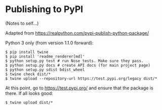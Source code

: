 # Publishing to PyPI

(Notes to self...)

Adapted from <https://realpython.com/pypi-publish-python-package/>

Python 3 only (from version 1.1.0 forward):

```
$ pip install twine
$ pip install 'readme_renderer[md]'
$ python setup.py test # run Nose tests. Make sure they pass.
$ python setup.py docs # create API docs (for main project page)
$ python setup.py sdist bdist_wheel
$ twine check dist/*
$ twine upload --repository-url https://test.pypi.org/legacy dist/*
```

At this point, go to <https://test.pypi.org/> and ensure that the package
is there. If all looks good:

```
$ twine upload dist/*
```
